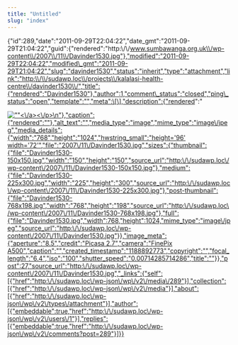 ```yaml
---
title: "Untitled"
slug: "index"
---
```


{"id":289,"date":"2011-09-29T22:04:22","date\_gmt":"2011-09-29T21:04:22","guid":{"rendered":"http:\\/\\/www.sumbawanga.org.uk\\/wp-content\\/2007\\/11\\/Davinder1530.jpg"},"modified":"2011-09-29T22:04:22","modified\_gmt":"2011-09-29T21:04:22","slug":"davinder1530","status":"inherit","type":"attachment","link":"http:\\/\\/sudawp.loc\\/projects\\/kalalasi-health-centre\\/davinder1530\\/","title":{"rendered":"Davinder1530"},"author":1,"comment\_status":"closed","ping\_status":"open","template":"","meta":\[\],"description":{"rendered":"

[![\"\"](\"http:\/\/sudawp.loc\/wp-content\/2007\/11\/Davinder1530-225x300.jpg\")<\\/a><\\/p>\\n"},"caption":{"rendered":""},"alt\_text":"","media\_type":"image","mime\_type":"image\\/jpeg","media\_details":{"width":"768","height":"1024","hwstring\_small":"height='96' width='72'","file":"2007\\/11\\/Davinder1530.jpg","sizes":{"thumbnail":{"file":"Davinder1530-150x150.jpg","width":"150","height":"150","source\_url":"http:\\/\\/sudawp.loc\\/wp-content\\/2007\\/11\\/Davinder1530-150x150.jpg"},"medium":{"file":"Davinder1530-225x300.jpg","width":"225","height":"300","source\_url":"http:\\/\\/sudawp.loc\\/wp-content\\/2007\\/11\\/Davinder1530-225x300.jpg"},"post-thumbnail":{"file":"Davinder1530-768x198.jpg","width":"768","height":"198","source\_url":"http:\\/\\/sudawp.loc\\/wp-content\\/2007\\/11\\/Davinder1530-768x198.jpg"},"full":{"file":"Davinder1530.jpg","width":768,"height":1024,"mime\_type":"image\\/jpeg","source\_url":"http:\\/\\/sudawp.loc\\/wp-content\\/2007\\/11\\/Davinder1530.jpg"}},"image\_meta":{"aperture":"8.5","credit":"Picasa 2.7","camera":"FinePix A500","caption":"","created\_timestamp":"1188892773","copyright":"","focal\_length":"6.4","iso":"100","shutter\_speed":"0.00714285714286","title":""}},"post":27,"source\_url":"http:\\/\\/sudawp.loc\\/wp-content\\/2007\\/11\\/Davinder1530.jpg","\_links":{"self":\[{"href":"http:\\/\\/sudawp.loc\\/wp-json\\/wp\\/v2\\/media\\/289"}\],"collection":\[{"href":"http:\\/\\/sudawp.loc\\/wp-json\\/wp\\/v2\\/media"}\],"about":\[{"href":"http:\\/\\/sudawp.loc\\/wp-json\\/wp\\/v2\\/types\\/attachment"}\],"author":\[{"embeddable":true,"href":"http:\\/\\/sudawp.loc\\/wp-json\\/wp\\/v2\\/users\\/1"}\],"replies":\[{"embeddable":true,"href":"http:\\/\\/sudawp.loc\\/wp-json\\/wp\\/v2\\/comments?post=289"}\]}}](http:\/\/sudawp.loc\/wp-content\/2007\/11\/Davinder1530.jpg)